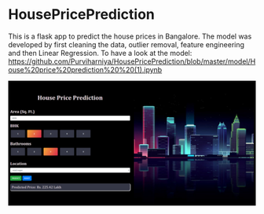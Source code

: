 # HousePricePrediction

This is a flask app to predict the house prices in Bangalore. The model was developed by first cleaning the data, outlier removal, feature engineering and then Linear Regression. To have a look at the model:  https://github.com/Purviharniya/HousePricePrediction/blob/master/model/House%20price%20prediction%20%20(1).ipynb

![Home Page](https://github.com/Purviharniya/HousePricePrediction/blob/master/screencapture-file-C-Users-User-projects-house-price-prediction-flask-client-app-html-2021-06-14-15_04_31.png)
